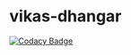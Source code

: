 # vikas-dhangar
[![Codacy Badge](https://api.codacy.com/project/badge/Grade/75e581b23ae74e5c9188beb1b2197d9d)](https://app.codacy.com/manual/vikas2005714/vikas-dhangar?utm_source=github.com&utm_medium=referral&utm_content=vikas2005714/vikas-dhangar&utm_campaign=Badge_Grade_Dashboard)